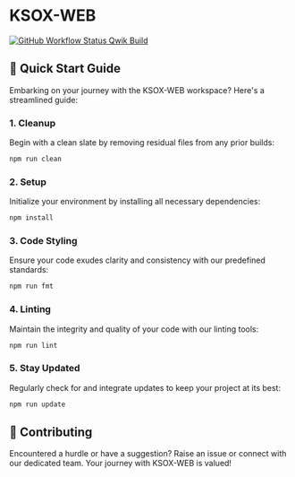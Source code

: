 # KSOX-WEB

[![GitHub Workflow Status Qwik Build](https://github.com/visoftsolutions/ksox-web/actions/workflows/qwik_build.yml/badge.svg)](https://github.com/visoftsolutions/ksox-web/actions/workflows/qwik_build.yml)

## 🚀 Quick Start Guide

Embarking on your journey with the KSOX-WEB workspace? Here's a streamlined guide:

### 1. **Cleanup**

Begin with a clean slate by removing residual files from any prior builds:

```sh
npm run clean
```

### 2. **Setup**

Initialize your environment by installing all necessary dependencies:

```sh
npm install
```

### 3. **Code Styling**

Ensure your code exudes clarity and consistency with our predefined standards:

```sh
npm run fmt
```

### 4. **Linting**

Maintain the integrity and quality of your code with our linting tools:

```sh
npm run lint
```

### 5. **Stay Updated**

Regularly check for and integrate updates to keep your project at its best:

```sh
npm run update
```

## 🤝 Contributing

Encountered a hurdle or have a suggestion? Raise an issue or connect with our dedicated team. Your journey with KSOX-WEB is valued!
